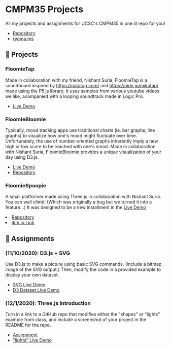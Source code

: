 # CMPM35 Projects
All my projects and assignments for UCSC's CMPM35 in one lil repo for you!
- [Repository](https://github.com/ryomams/CMPM35)
- [ryoma.ms](https://ryoma.ms)

💪 Projects
---
### FloomieTap
Made in collaboration with my friend, Nishant Suria, FloomieTap is a soundboard inspired by <https://patatap.com/> and <https://aidn.jp/mikutap/> made using the P5.js library. It uses samples from various youtube videos we like, acompanied with a looping soundtrack made in Logic Pro.

- [Live Demo](https://ryoma.ms/CMPM35/FloomieTap/index.html)

### FloomieBloomie
<p> Typically, mood tracking apps use traditional charts (ie. bar graphs, line graphs) to visualize how one's mood might fluctuate over time. Unfortunately, the use of number-oriented graphs inherently imply a new high or low score to be reached with one's mood. Made in collaboration with Nishant Suria, FloomieBloomie provides a unique visualization of your day using D3.js.</p>

- [Live Demo](https://ryoma.ms/FloomieBloomie)
- [Repository](https://github.com/ryomams/FloomieBloomie)

### FloomieSpoopie
<p> A small platformer made using Three.js in collaboration with Nishant Suria. You can wall climb! (Which was originally a bug but we turned it into a feature...) It was designed to be a new installment in the <a href="https://itch.io/c/1305039/this-game-is-not>This Game is Not</a> series.</p>

- [Live Demo](https://ryoma.ms/FloomieSpoopie)
- [Repository](https://github.com/ryomams/FloomieSpoopie)
- [itch.io Link](https://ryomams.itch.io/school-project)

🍎 Assignments
---
### (11/10/2020): D3.js + SVG
<p> Use D3.js to make a picture using basic SVG commands. (Include a bitmap image of the SVG output.) Then, modify the code in a provided example to display your own dataset. </p>

- [SVG Live Demo](https://ryoma.ms/CMPM35/Assignments/11-10-2020/shapes.html) 
- [D3 Dataset Live Demo](https://ryoma.ms/CMPM35/Assignments/11-10-2020/index.html)

### (12/1/2020): Three.js Introduction
<p>Turn in a link to a GitHub repo that modifies either the "shapes" or "lights" example from class, and include a screenshot of your project in the README for the repo.</p>

- [Assignment](https://ryoma.ms/CMPM35/Assignments/12-1-2020/)
- ["lights" Live Demo](https://ryoma.ms/CMPM35/Assignments/12-1-2020/3_lights.html)
